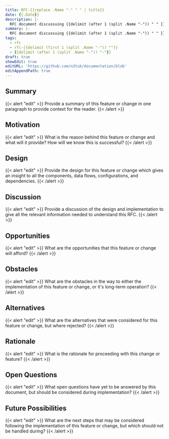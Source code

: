 ```yaml
---
title: RFC-{{replace .Name "-" " " | title}}
date: {{.Date}}
description: |-
  RFC document discussuing {{delimit (after 1 (split .Name "-")) " " }}.
summary: |-
  RFC document discussuing {{delimit (after 1 (split .Name "-")) " " }}.
tags:
  - rfc
  - rfc-{{delimit (first 1 (split .Name "-")) ""}}
  - {{delimit (after 1 (split .Name "-")) "-"}}
draft: true
showEdit: true
editURL: 'https://github.com/n3tuk/documentation/blob'
editAppendPath: true
---
```


## Summary

{{< alert "edit" >}} Provide a summary of this feature or change in one
paragraph to provide context for the reader. {{< /alert >}}

## Motivation

{{< alert "edit" >}} What is the reason behind this feature or change and what
will it provide? How will we know this is successful? {{< /alert >}}

## Design

{{< alert "edit" >}} Provide the design for this feature or change which gives
an insight to all the components, data flows, configurations, and dependencies.
{{< /alert >}}

## Discussion

{{< alert "edit" >}} Provide a discussion of the design and implementation to
give all the relevant information needed to understand this RFC. {{< /alert >}}

## Opportunities

{{< alert "edit" >}} What are the opportunities that this feature or change will
afford? {{< /alert >}}

## Obstacles

{{< alert "edit" >}} What are the obstacles in the way to either the
implementation of this feature or change, or it's long-term operation?
{{< /alert >}}

## Alternatives

{{< alert "edit" >}} What are the alternatives that were considered for this
feature or change, but where rejected? {{< /alert >}}

## Rationale

{{< alert "edit" >}} What is the rationale for proceeding with this change or
feature? {{< /alert >}}

## Open Questions

{{< alert "edit" >}} What open questions have yet to be answered by this
document, but should be considered during implementation? {{< /alert >}}

## Future Possibilities

{{< alert "edit" >}} What are the next steps that may be considered following
the implementation of this feature or change, but which should not be handled
during? {{< /alert >}}
